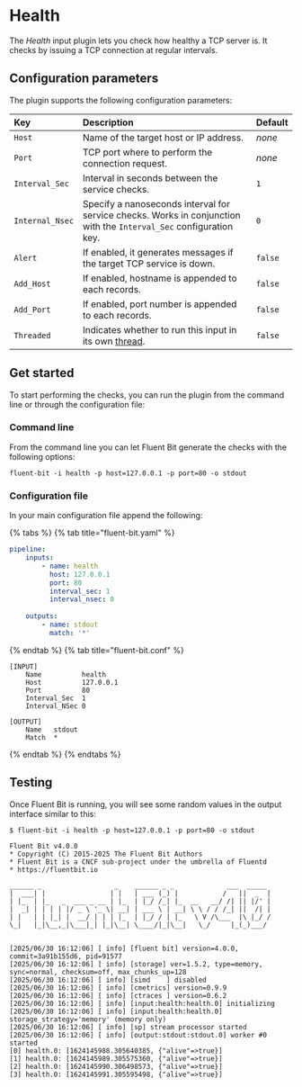 # Health

The _Health_ input plugin lets you check how healthy a TCP server is. It checks by issuing a TCP connection at regular intervals.

## Configuration parameters

The plugin supports the following configuration parameters:

| Key | Description | Default |
| :--- | :--- | :--- |
| `Host` | Name of the target host or IP address. | _none_ |
| `Port` | TCP port where to perform the connection request. | _none_ |
| `Interval_Sec` | Interval in seconds between the service checks.| `1` |
| `Internal_Nsec` | Specify a nanoseconds interval for service checks. Works in conjunction with the `Interval_Sec` configuration key. | `0` |
| `Alert` | If enabled, it generates messages if the target TCP service is down. | `false` |
| `Add_Host` | If enabled, hostname is appended to each records. | `false` |
| `Add_Port` | If enabled, port number is appended to each records. | `false` |
| `Threaded` | Indicates whether to run this input in its own [thread](../../administration/multithreading.md#inputs). | `false` |

## Get started

To start performing the checks, you can run the plugin from the command line or through the configuration file:

### Command line

From the command line you can let Fluent Bit generate the checks with the following options:

```shell
fluent-bit -i health -p host=127.0.0.1 -p port=80 -o stdout
```

### Configuration file

In your main configuration file append the following:

{% tabs %}
{% tab title="fluent-bit.yaml" %}

```yaml
pipeline:
    inputs:
        - name: health
          host: 127.0.0.1
          port: 80
          interval_sec: 1
          interval_nsec: 0
          
    outputs:
        - name: stdout
          match: '*'
```

{% endtab %}
{% tab title="fluent-bit.conf" %}

```text
[INPUT]
    Name          health
    Host          127.0.0.1
    Port          80
    Interval_Sec  1
    Interval_NSec 0

[OUTPUT]
    Name   stdout
    Match  *
```

{% endtab %}
{% endtabs %}

## Testing

Once Fluent Bit is running, you will see some random values in the output interface similar to this:

```shell
$ fluent-bit -i health -p host=127.0.0.1 -p port=80 -o stdout

Fluent Bit v4.0.0
* Copyright (C) 2015-2025 The Fluent Bit Authors
* Fluent Bit is a CNCF sub-project under the umbrella of Fluentd
* https://fluentbit.io

______ _                  _    ______ _ _             ___  _____
|  ___| |                | |   | ___ (_) |           /   ||  _  |
| |_  | |_   _  ___ _ __ | |_  | |_/ /_| |_  __   __/ /| || |/' |
|  _| | | | | |/ _ \ '_ \| __| | ___ \ | __| \ \ / / /_| ||  /| |
| |   | | |_| |  __/ | | | |_  | |_/ / | |_   \ V /\___  |\ |_/ /
\_|   |_|\__,_|\___|_| |_|\__| \____/|_|\__|   \_/     |_(_)___/


[2025/06/30 16:12:06] [ info] [fluent bit] version=4.0.0, commit=3a91b155d6, pid=91577
[2025/06/30 16:12:06] [ info] [storage] ver=1.5.2, type=memory, sync=normal, checksum=off, max_chunks_up=128
[2025/06/30 16:12:06] [ info] [simd    ] disabled
[2025/06/30 16:12:06] [ info] [cmetrics] version=0.9.9
[2025/06/30 16:12:06] [ info] [ctraces ] version=0.6.2
[2025/06/30 16:12:06] [ info] [input:health:health.0] initializing
[2025/06/30 16:12:06] [ info] [input:health:health.0] storage_strategy='memory' (memory only)
[2025/06/30 16:12:06] [ info] [sp] stream processor started
[2025/06/30 16:12:06] [ info] [output:stdout:stdout.0] worker #0 started
[0] health.0: [1624145988.305640385, {"alive"=>true}]
[1] health.0: [1624145989.305575360, {"alive"=>true}]
[2] health.0: [1624145990.306498573, {"alive"=>true}]
[3] health.0: [1624145991.305595498, {"alive"=>true}]
```
